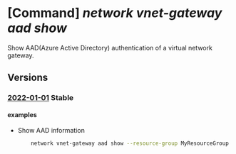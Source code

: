 # [Command] _network vnet-gateway aad show_

Show AAD(Azure Active Directory) authentication of a virtual network gateway.

## Versions

### [2022-01-01](/Resources/mgmt-plane/L3N1YnNjcmlwdGlvbnMve30vcmVzb3VyY2Vncm91cHMve30vcHJvdmlkZXJzL21pY3Jvc29mdC5uZXR3b3JrL3ZpcnR1YWxuZXR3b3JrZ2F0ZXdheXMve30=/2022-01-01.xml) **Stable**

<!-- mgmt-plane /subscriptions/{}/resourcegroups/{}/providers/microsoft.network/virtualnetworkgateways/{} 2022-01-01 properties.vpnClientConfiguration -->

#### examples

- Show AAD information
    ```bash
        network vnet-gateway aad show --resource-group MyResourceGroup --gateway-name MyVnetGateway
    ```
